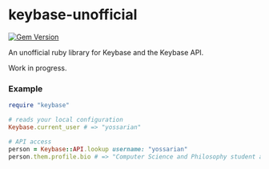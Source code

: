 keybase-unofficial
==================

[![Gem Version](https://badge.fury.io/rb/keybase-unofficial.svg)](https://badge.fury.io/rb/keybase-unofficial)

An unofficial ruby library for Keybase and the Keybase API.

Work in progress.

### Example

```ruby
require "keybase"

# reads your local configuration
Keybase.current_user # => "yossarian"

# API access
person = Keybase::API.lookup username: "yossarian"
person.them.profile.bio # => "Computer Science and Philosophy student at the University of Maryland, College Park.\n"
```
